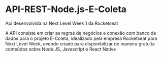 # API-REST-Node.js-E-Coleta
Api desenvolvida na Next Level Week 1 da Rocketseat


A API consiste em criar as regras de negócios e conexão com banco de dados para o projeto 
E-Coleta, idealizado pela empresa Rocketseat para Next Level Week, evendo criado para disponíbilizar
de maneira gratuita conteúdos sobre Node.JS, Javascript e React Native
